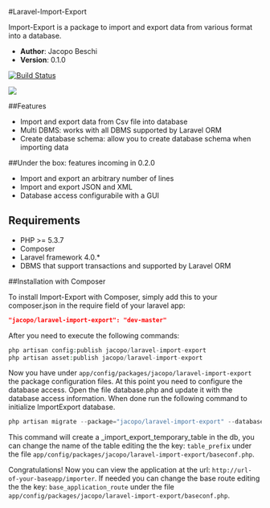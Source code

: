 #Laravel-Import-Export

Import-Export is a package to import and export data from various format into a database.

- **Author**: Jacopo Beschi
- **Version**: 0.1.0

[![Build Status](https://travis-ci.org/intrip/laravel-import-export.png)](https://travis-ci.org/intrip/laravel-import-export)

<img src="https://raw.github.com/intrip/laravel-import-export/master/examples/import_step1.jpg" />

##Features

- Import and export data from Csv file into database
- Multi DBMS: works with all DBMS supported by Laravel ORM
- Create database schema: allow you to create database schema when importing data

##Under the box: features incoming in 0.2.0

- Import and export an arbitrary number of lines
- Import and export JSON and XML
- Database access configurabile with a GUI

## Requirements

- PHP >= 5.3.7
- Composer
- Laravel framework 4.0.*
- DBMS that support transactions and supported by Laravel ORM

##Installation with Composer

To install Import-Export with Composer, simply add this to your composer.json in the require field of your laravel app:

```json
"jacopo/laravel-import-export": "dev-master"
```
After you need to execute the following commands:

```php
php artisan config:publish jacopo/laravel-import-export
php artisan asset:publish jacopo/laravel-import-export
```
Now you have under `app/config/packages/jacopo/laravel-import-export` the package configuration files. At this point you need to configure the database access. Open the file database.php and update it with the database access information. When done run the following command to initialize ImportExport database.

```php
php artisan migrate --package="jacopo/laravel-import-export" --database="import"
```
This command will create a _import_export_temporary_table in the db, you can change the name of the table editing the the key: `table_prefix` under the file `app/config/packages/jacopo/laravel-import-export/baseconf.php`.

Congratulations! Now you can view the application at the url: `http://url-of-your-baseapp/importer`. If needed you can change the base route editing the the key: `base_application_route` under the file `app/config/packages/jacopo/laravel-import-export/baseconf.php`.
